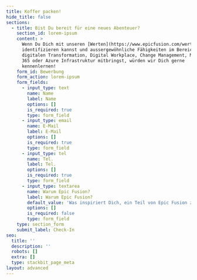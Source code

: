 ```yaml
---
title: Koffer packen!
hide_title: false
sections:
  - title: Bist Du bereit für eine neues Abenteuer?
    section_id: lorem-ipsum
    content: >
      Wenn Du Dich mit unseren [Werten](https://www.epicfusion.com/werte)
      identifizieren kannst und aussergewöhnliche Fähigkeiten im Bereich der
      digitalen Transformation, Digital Workplace, Change Management, Microsoft
      365 oder Azure Infrastruktur mitbringst, würden wir Dich gerne
      kennenlernen!
    form_id: Bewerbung
    form_action: lorem-ipsum
    form_fields:
      - input_type: text
        name: Name
        label: Name
        options: []
        is_required: true
        type: form_field
      - input_type: email
        name: E-Mail
        label: E-Mail
        options: []
        is_required: true
        type: form_field
      - input_type: tel
        name: Tel.
        label: Tel.
        options: []
        is_required: true
        type: form_field
      - input_type: textarea
        name: Warum Epic Fusion?
        label: Warum Epic Fusion?
        default_value: 'Was inspiriert Dich, ein Teil von Epic Fusion zu werden?'
        options: []
        is_required: false
        type: form_field
    type: section_form
    submit_label: Check-In
seo:
  title: ''
  description: ''
  robots: []
  extra: []
  type: stackbit_page_meta
layout: advanced
---
```

